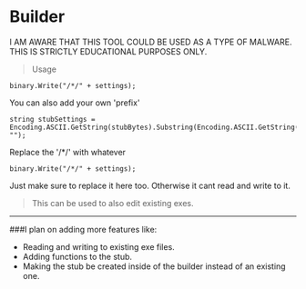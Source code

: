 # Builder
I AM AWARE THAT THIS TOOL COULD BE USED AS A TYPE OF MALWARE. THIS IS STRICTLY EDUCATIONAL PURPOSES ONLY.

>Usage
```CSharp
binary.Write("/*/" + settings);
```
You can also add your own 'prefix'
```CSharp
string stubSettings = Encoding.ASCII.GetString(stubBytes).Substring(Encoding.ASCII.GetString(stubBytes).IndexOf("/*/")).Replace("/*/", "");
```
Replace the '/*/' with whatever
```CSharp
binary.Write("/*/" + settings);
```
Just make sure to replace it here too. Otherwise it cant read and write to it.


>This can be used to also edit existing exes.

------------


###I plan on adding more features like: 

- Reading and writing to existing exe files.
- Adding functions to the stub.
- Making the stub be created inside of the builder instead of an existing one.
